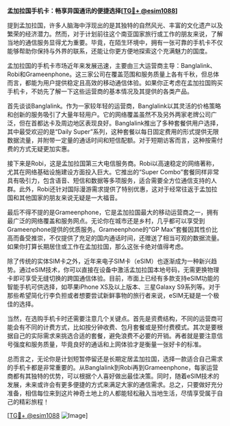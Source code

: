 **孟加拉国手机卡：畅享异国通讯的便捷选择[[TG💪+ @esim1088](https://t.me/s/esim1088)]**

提到孟加拉国，许多人脑海中浮现出的是其独特的自然风光、丰富的文化遗产以及繁荣的经济潜力。然而，对于计划前往这个南亚国家旅行或工作的朋友来说，了解当地的通信服务显得尤为重要。毕竟，在陌生环境中，拥有一张可靠的手机卡不仅能够帮助你保持与外界的联系，还能让你更方便地探索这个充满魅力的国度。

孟加拉国的手机卡市场近年来发展迅速，主要由三大运营商主导：Banglalink、Robi和Grameenphone。这三家公司在覆盖范围和服务质量上各有千秋，但总体而言，都能为用户提供稳定且高效的移动通信体验。如果你正考虑在孟加拉国购买手机卡，不妨先了解一下这些运营商的基本情况及其提供的各类产品。

首先谈谈Banglalink。作为一家较年轻的运营商，Banglalink以其灵活的价格策略和创新的服务吸引了大量年轻用户。它的网络覆盖虽然不及另外两家老牌公司广泛，但在首都达卡及周边地区表现良好。Banglalink推出了多种套餐供用户选择，其中最受欢迎的是“Daily Super”系列，这种套餐以每日固定费用的形式提供无限数据流量，并附带一定量的通话时间和短信配额。对于短期访客而言，这种按需付费的方式无疑更加实惠。

接下来是Robi，这是孟加拉国第三大电信服务商。Robi以高速稳定的网络著称，尤其在网络基础设施建设方面投入巨大。它推出的“Super Combo”套餐同样非常具有吸引力，包含语音、短信和数据等多项服务，适合需要全方位通信支持的人群。此外，Robi还针对国际漫游需求提供了特别优惠，这对于经常往返于孟加拉国和其他国家的朋友来说无疑是一大福音。

最后不得不提的是Grameenphone，它是孟加拉国最大的移动运营商之一，拥有最广泛的网络覆盖和服务网点。无论你在城市还是乡村，几乎都可以享受到Grameenphone提供的优质服务。Grameenphone的“GP Max”套餐因其性价比高而备受推崇，不仅提供了充足的国内通话时间，还赠送了相当可观的数据流量。如果你打算长期居住或工作在孟加拉国，那么这张卡绝对值得考虑。

除了传统的实体SIM卡之外，近年来电子SIM卡（eSIM）也逐渐成为一种新兴趋势。通过eSIM技术，你可以直接在设备中激活孟加拉国本地号码，无需更换物理卡即可享受无缝切换的跨国通信体验。目前，市面上已经有多款支持eSIM功能的智能手机可供选择，如苹果iPhone XS及以上版本、三星Galaxy S9系列等。对于那些希望简化行李负担或者想要尝试新鲜事物的旅行者来说，eSIM无疑是一个极佳的选择。

当然，在选购手机卡时还需要注意几个关键点。首先是资费结构，不同的运营商可能会有不同的计费方式，比如按分钟收费、包月套餐或是预付费模式。其次是要根据自己的实际需求来挑选合适的套餐，避免浪费不必要的开销。再者就是要注意信号强度和服务质量，毕竟良好的通话和上网体验才是衡量一张好卡的标准。

总而言之，无论你是计划短暂停留还是长期定居孟加拉国，选择一款适合自己需求的手机卡都是非常重要的。从Banglalink到Robi再到Grameenphone，每家运营商都有其独特的优势，可以根据个人喜好做出最佳决策。同时，随着eSIM技术的发展，未来或许会有更多便捷的方式来满足大家的通信需求。总之，只要做好充分准备，相信每位来到这片神奇土地上的人都能轻松融入当地生活，尽情享受属于自己的精彩旅程！

[[TG💪+ @esim1088](https://t.me/s/esim1088) ![Image](https://i.postimg.cc/4NQfJmqS/Snipaste-2025-05-13-00-14-12.png)]